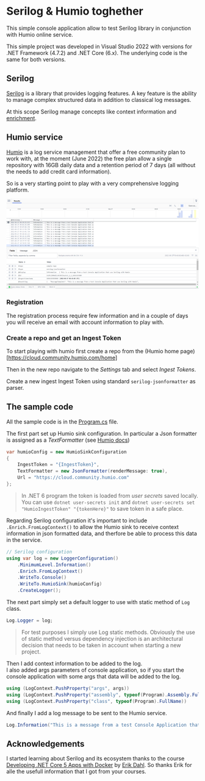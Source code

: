 ﻿# Serilog & Humio toghether

This simple console application allow to test 
Serilog library in conjunction with Humio online service.

This simple project was developed in Visual Studio 2022 with
versions for .NET Framework (4.7.2) and .NET Core (6.x). 
The underlying code is the same for both versions.

## Serilog

[Serilog](https://serilog.net/) is a library that provides logging
features. A key feature is the ability to manage complex structured data
in addition to classical log messages.

At this scope Serilog manage concepts like context information
and [enrichment](https://github.com/serilog/serilog/wiki/Enrichment).

## Humio service

[Humio](https://www.humio.com/) is a log service management that 
offer a free community  plan to work with, at the moment 
(June 2022) the free plan allow a single
repository with 16GB daily data and a retention period 
of 7 days (all without the needs to add credit card information).

So is a very starting point to play with a very comprehensive logging
platform.

![Example of log results on Humio](images/HumioLogResults.PNG)

### Registration

The registration process require few information and in a couple
of days you will receive an email with account information to play with.

### Create a repo and get an Ingest Token

To start playing with humio first create a repo from the (Humio home 
page)[https://cloud.community.humio.com/home] 

Then in the new repo navigate to the *Settings* tab and select 
*Ingest Tokens*. 

Create a new ingest Ingest Token using standard `serilog-jsonformatter`
as parser.

## The sample code

All the sample code is in the [Program.cs](./Program.cs) file.

The first part set up Humio sink configuration. 
In particular a Json formatter is assigned as a *TextFormatter* 
(see [Humio docs](https://library.humio.com/stable/docs/parsers/built-in-parsers/#serilog-jsonformatter))

```C#
var humioConfig = new HumioSinkConfiguration
{
    IngestToken = "{IngestToken}",
    TextFormatter = new JsonFormatter(renderMessage: true),
    Url = "https://cloud.community.humio.com"
};
```

> In .NET 6 program the token is loaded from *user secrets* saved locally. You can use `dotnet user-secrets init`
and `dotnet user-secrets set "HumioIngestToken" "{tokenHere}"` to save token in a safe place.

Regarding Serilog configuration it's important to include 
`.Enrich.FromLogContext()` to allow the Humio sink to receive
context information in json formatted data, and therfore be able to
process this data in the service.

```C#
// Serilog configuration
using var log = new LoggerConfiguration()
    .MinimumLevel.Information()
    .Enrich.FromLogContext()
    .WriteTo.Console()
    .WriteTo.HumioSink(humioConfig)
    .CreateLogger();
```

The next part simply set a default logger to use with static
method of `Log` class. 

```C#
Log.Logger = log;
```

> For test purposes I simply use Log static methods. Obviously the use of static method versus dependency injection is
an architectural decision that needs to be taken in account when 
starting a new project. 

Then I add  context information to be added to the log.   
I also added args parameters of console application, so if you start
the console application with some args that data will be added to the log.

```C#
using (LogContext.PushProperty("args", args))
using (LogContext.PushProperty("assembly", typeof(Program).Assembly.FullName))
using (LogContext.PushProperty("class", typeof(Program).FullName))
```

And finally I add a log message to be sent to the Humio service.

```C#
Log.Information("This is a message from a test Console Application that use Serilog with Humio");
```

## Acknowledgements

I started learning about Serilog and its ecosystem thanks to
the course [Developing .NET Core 5 Apps with Docker](https://app.pluralsight.com/library/courses/docker-dot-net-core-apps-developing/table-of-contents)
by [Erik Dahl](https://app.pluralsight.com/profile/author/erik-dahl).
So thanks Erik for alle the usefull information that I got from your courses.





